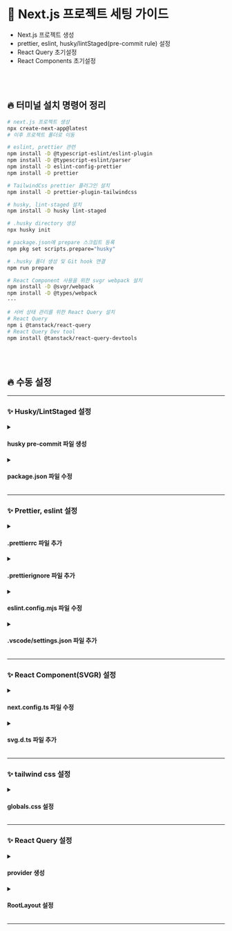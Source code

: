 # 📜 Next.js 프로젝트 세팅 가이드

- Next.js 프로젝트 생성
- prettier, eslint, husky/lintStaged(pre-commit rule) 설정
- React Query 초기설정
- React Components 초기설정

<br></br>

## 🔥 터미널 설치 명령어 정리

```Bash
# next.js 프로젝트 생성
npx create-next-app@latest
# 이후 프로젝트 폴더로 이동

# eslint, prettier 관련
npm install -D @typescript-eslint/eslint-plugin
npm install -D @typescript-eslint/parser
npm install -D eslint-config-prettier
npm install -D prettier

# TailwindCss prettier 플러그인 설치
npm install -D prettier-plugin-tailwindcss

# husky, lint-staged 설치
npm install -D husky lint-staged

# .husky directory 생성
npx husky init

# package.json에 prepare 스크립트 등록
npm pkg set scripts.prepare="husky"

# .husky 폴더 생성 및 Git hook 연결
npm run prepare

# React Component 사용을 위한 svgr webpack 설치
npm install -D @svgr/webpack
npm install -D @types/webpack
---

# 서버 상태 관리를 위한 React Query 설치
# React Query
npm i @tanstack/react-query
# React Query Dev tool
npm install @tanstack/react-query-devtools
```

<br></br>

## 🔥 수동 설정

---

### ✨ Husky/LintStaged 설정

<details>
  <summary><h4>husky pre-commit 파일 생성</h4></summary>
  
  ```jsx
  // .husky/pre-commit 파일 생성
  #!/bin/sh
  npx lint-staged
  ```
</details>

<details>
  <summary><h4>package.json 파일 수정</h4></summary>

  ```json
  // package.json에 아래 내용 추가
  // pre-commit 시 eslint, prettier를 실행
    "lint-staged": {
      "**/*.{js,jsx,ts,tsx}": [
        "eslint --fix",
        "prettier --write"
      ],
      "**/*.{json,css,scss,md,yml,yaml}": [
        "prettier --write"
      ]
    },
  ```
  
</details>

---

### ✨ Prettier, eslint 설정

<details>
  <summary><h4>.prettierrc 파일 추가</h4></summary>

  ```json
  // 프로젝트 최상단 경로에 .prettierrc 파일 생성
  
  {
    "tabWidth": 2,
    "semi": true,
    "singleQuote": true,
    "jsxSingleQuote": true,
    "printWidth": 100,
  	"bracketSpacing": true,
  	"arrowParens": "always",
  	"proseWrap": "preserve",
  	"trailingComma": "all"
    "plugins": ["prettier-plugin-tailwindcss"],
    "tailwindFunctions": ["clsx", "cn", "classNames", "tw"]
  }
  ```
  
</details>

<details>
  <summary><h4>.prettierignore 파일 추가</h4></summary>

  ```bash
  # 프로젝트 최상단 경로에 .prettierignore 파일 생성
  
  # 빌드 결과물
  dist
  build
  coverage
  
  # 패키지 관리
  node_modules
  package-lock.json
  yarn.lock
  pnpm-lock.yaml
  
  # 설정 파일
  *.log
  
  # 정적 파일
  public
  
  # 환경 파일
  .env
  .env.*
  
  # 기타 무시할 항목
  *.min.js
  *.snap
  ```

</details>

<details>
  <summary><h4>eslint.config.mjs 파일 수정</h4></summary>

  ```jsx
  // eslint.config.mjs에 규칙 추가
  import { dirname } from 'path';
  import { fileURLToPath } from 'url';
  import { FlatCompat } from '@eslint/eslintrc';
  
  const __filename = fileURLToPath(import.meta.url);
  const __dirname = dirname(__filename);
  
  const compat = new FlatCompat({
    baseDirectory: __dirname,
  });
  
  const eslintConfig = [
    ...compat.extends('next/core-web-vitals', 'next/typescript'),
    {
      rules: {
        'no-unused-vars': 'off', // JS용 기본 비활성화
        '@typescript-eslint/no-unused-vars': [
          'error',
          { argsIgnorePattern: '^_', varsIgnorePattern: '^_' },
        ],
      },
    },
  ];
  
  export default eslintConfig;
  
  ```
  
</details>

<details>
  <summary><h4>.vscode/settings.json 파일 추가</h4></summary>

  ```json
  // 프로젝트 최상단 경로에 .vscode/settings.json 파일 추가
  {
    "editor.formatOnSave": true,
    "editor.defaultFormatter": "esbenp.prettier-vscode"
  }
  
  ```
  
</details>

---

### ✨ React Component(SVGR) 설정

<details>
  <summary><h4>next.config.ts 파일 수정</h4></summary>

  ```tsx
  // next.config.ts
  import type { NextConfig } from 'next';
  import type { Configuration as WebpackConfig } from 'webpack';
  
  const nextConfig: NextConfig = {
    webpack(config: WebpackConfig) {
      config.module?.rules?.push({
        test: /\.svg$/,
        use: ['@svgr/webpack'],
      });
  
      return config;
    },
  };
  
  export default nextConfig;
  ```
  
</details>

<details>
  <summary><h4>svg.d.ts 파일 추가</h4></summary>

  ```tsx
  // 프로젝트 최상단 경로에 svg.d.ts 파일 생성
  declare module '*.svg' {
    import React from 'react';
    export const ReactComponent: React.FC<React.SVGProps<SVGSVGElement>>;
    const src: string;
    export default src;
  }
  // 이 선언을 통해 SVG 파일을 React 컴포넌트로 사용할 수 있음
  // { ReactComponent as EyeOpenedIcon } 와 같이 임포트 가능 ( default import도 가능)
  ```

</details>

---

### ✨ tailwind css 설정

<details>
  <summary><h4>globals.css 설정</h4></summary>

  (tailwind v4 ~) tailwind.config.ts 사용할 경우 globals.css 파일 최상단에 아래 구문 추가

  ```css
  //globals.css
  @config '../../tailwind.config.ts';
  ```
</details>

---

### ✨ React Query 설정

<details>
  <summary><h4>provider 생성</h4></summary>

  RootLayout에서는 QueryClientProvider 삽입 및 useState 선언이 불가하므로 provider를 따로 만들어서 RootLayout에 주입
  참고자료: https://tanstack.com/query/latest/docs/framework/react/guides/advanced-ssr

  `/app/Providers.tsx`
  ```tsx
  'use client';
  import { getQueryClient } from '@/lib/queryClient';
  import { QueryClientProvider } from '@tanstack/react-query';
  import { ReactQueryDevtools } from '@tanstack/react-query-devtools';
  
  interface Props {
    children: React.ReactNode;
  }
  
  export const QueryProvider = ({ children }: Props) => {
    const queryClient = getQueryClient();
  
    return (
      <QueryClientProvider client={queryClient}>
        {children}
        <ReactQueryDevtools initialIsOpen={false} />
      </QueryClientProvider>
    );
  };

  ```
</details>

<details>
  <summary><h4>RootLayout 설정</h4></summary>

  (tailwind v4 ~) tailwind.config.ts 사용할 경우 globals.css 파일 최상단에 아래 구문 추가

  `/app/layout.tsx`
  ```css
  //layout.tsx
  import { Providers } from './providers';
  ...

  export default function RootLayout({
    children,
  }: Readonly<{
    children: React.ReactNode;
  }>) {
    return (
      <html lang="en">
        <body>
          <Providers>{children}</Providers> // 여기에 주입
        </body>
      </html>
    );
  }


  ```
</details>

---
